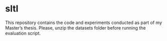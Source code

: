 # sltl

This repository contains the code and experiments conducted as part of my Master’s thesis.
Please, unzip the datasets folder before running the evaluation script.

